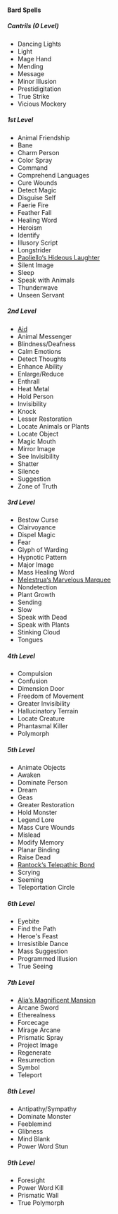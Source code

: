 #### Bard Spells
##### Cantrils (0 Level)
- Dancing Lights
- Light
- Mage Hand
- Mending
- Message
- Minor Illusion
- Prestidigitation
- True Strike
- Vicious Mockery

##### 1st Level
- Animal Friendship
- Bane
- Charm Person
- Color Spray
- Command
- Comprehend Languages
- Cure Wounds
- Detect Magic
- Disguise Self
- Faerie Fire
- Feather Fall
- Healing Word
- Heroism
- Identify
- Illusory Script
- Longstrider
- [Paoliello‘s Hideous Laughter](#Paoliellos_Hideous_Laughter_paoliellos_hideous_laughter) <!-- previously "Hideous Laughter" -->
- Silent Image
- Sleep
- Speak with Animals
- Thunderwave
- Unseen Servant

##### 2nd Level
- [Aid](#Aid_aid)
- Animal Messenger
- Blindness/Deafness
- Calm Emotions
- Detect Thoughts
- Enhance Ability
- Enlarge/Reduce
- Enthrall
- Heat Metal
- Hold Person
- Invisibility
- Knock
- Lesser Restoration
- Locate Animals or Plants
- Locate Object
- Magic Mouth
- Mirror Image
- See Invisibility
- Shatter
- Silence
- Suggestion
- Zone of Truth

##### 3rd Level
- Bestow Curse
- Clairvoyance
- Dispel Magic
- Fear
- Glyph of Warding
- Hypnotic Pattern
- Major Image
- Mass Healing Word
- [Melestrua‘s Marvelous Marquee](#Melestruas_Marvelous_Marquee_melestruas_marvelous_marquee) <!-- previously "Tiny Hut" -->
- Nondetection
- Plant Growth
- Sending
- Slow
- Speak with Dead
- Speak with Plants
- Stinking Cloud
- Tongues

##### 4th Level
- Compulsion
- Confusion
- Dimension Door
- Freedom of Movement
- Greater Invisibility
- Hallucinatory Terrain
- Locate Creature
- Phantasmal Killer
- Polymorph

##### 5th Level
- Animate Objects
- Awaken
- Dominate Person
- Dream
- Geas
- Greater Restoration
- Hold Monster
- Legend Lore
- Mass Cure Wounds
- Mislead
- Modify Memory
- Planar Binding
- Raise Dead
- [Rantock‘s Telepathic Bond](#Rantocks_Telepathic_Bond_rantocks_telepathic_bond) <!-- previously "Telepathic Bond" -->
- Scrying
- Seeming
- Teleportation Circle

##### 6th Level
- Eyebite
- Find the Path
- Heroe's Feast
- Irresistible Dance <!-- Might be renamed -->
- Mass Suggestion
- Programmed Illusion
- True Seeing

##### 7th Level
- [Alia‘s Magnificent Mansion](#Alias_Magnificant_Mansion_alias_magnificent_mansion) <!-- previously "Magnificent Mansion" -->
- Arcane Sword <!-- Might be renamed -->
- Etherealness
- Forcecage
- Mirage Arcane
- Prismatic Spray
- Project Image
- Regenerate
- Resurrection
- Symbol
- Teleport

##### 8th Level
- Antipathy/Sympathy
- Dominate Monster
- Feeblemind
- Glibness
- Mind Blank
- Power Word Stun

##### 9th Level
- Foresight
- Power Word Kill
- Prismatic Wall
- True Polymorph
